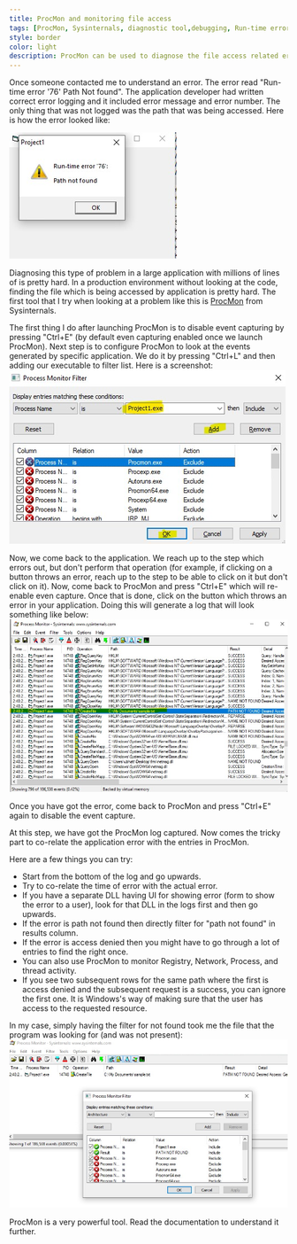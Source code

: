 ```yaml
---
title: ProcMon and monitoring file access
tags: [ProcMon, Sysinternals, diagnostic tool,debugging, Run-time error 76, Path not found 76]
style: border 
color: light 
description: ProcMon can be used to diagnose the file access related errors. Let us use ProcMon to see what files are being accessed by the application.
---
```


Once someone contacted me to understand an error. The error read "Run-time error '76' Path Not found". The application developer had written correct error logging and it included error message and error number. The only thing that was not logged was the path that was being accessed. Here is how the error looked like:

![Run-time error ‘76’ Path Not found](../assets/blog_pictures/2020-06-07-ProcMon-and-FileAccess/Post_ProcMon_app_error.jpg)

Diagnosing this type of problem in a large application with millions of lines of is pretty hard. In a production environment without looking at the code, finding the file which is being accessed by application is pretty hard. 
The first tool that I try when looking at a problem like this is [ProcMon](https://docs.microsoft.com/en-us/sysinternals/downloads/procmon) from Sysinternals.

The first thing I do after launching ProcMon is to disable event capturing by pressing "Ctrl+E" (by default even capturing enabled once we launch ProcMon). 
Next step is to configure ProcMon to look at the events generated by specific application. We do it by pressing "Ctrl+L" and then adding our executable to filter list. Here is a screenshot:
![Configuring the filters in ProcMon](../assets/blog_pictures/2020-06-07-ProcMon-and-FileAccess/filter_config.jpg)

Now, we come back to the application. We reach up to the step which errors out, but don't perform that operation (for example, if clicking on a button throws an error, reach up to the step to be able to click on it but don't click on it). Now, come back to ProcMon and press "Ctrl+E" which will re-enable even capture. Once that is done, click on the button which throws an error in your application.
Doing this will generate a log that will look something like below:
![ProcMon logs](../assets/blog_pictures/2020-06-07-ProcMon-and-FileAccess/procmon_logs.jpg)

Once you have got the error, come back to ProcMon and press "Ctrl+E" again to disable the event capture. 

At this step, we have got the ProcMon log captured. Now comes the tricky part to co-relate the application error with the entries in ProcMon.

Here are a few things you can try:
- Start from the bottom of the log and go upwards.
- Try to co-relate the time of error with the actual error.
- If you have a separate DLL having UI for showing error (form to show the error to a user), look for that DLL in the logs first and then go upwards. 
- If the error is path not found then directly filter for "path not found" in results column.
- If the error is access denied then you might have to go through a lot of entries to find the right once. 
- You can also use ProcMon to monitor Registry, Network, Process, and thread activity. 
- If you see two subsequent rows for the same path where the first is access denied and the subsequent request is a success, you can ignore the first one. It is Windows's way of making sure that the user has access to the requested resource.

In my case, simply having the filter for not found took me the file that the program was looking for (and was not present):
![ProcMon file not present error](../assets/blog_pictures/2020-06-07-ProcMon-and-FileAccess/Final_filter.jpg)

ProcMon is a very powerful tool. Read the documentation to understand it further.